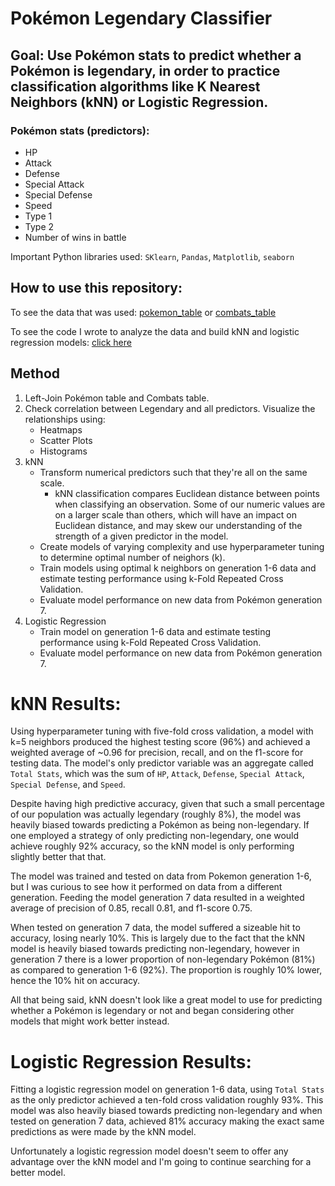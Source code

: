 # Pokémon Legendary Classifier
## Goal: Use Pokémon stats to predict whether a Pokémon is legendary, in order to practice classification algorithms like K Nearest Neighbors (kNN) or Logistic Regression.

### Pokémon stats (predictors):
* HP
* Attack
* Defense
* Special Attack
* Special Defense
* Speed
* Type 1
* Type 2
* Number of wins in battle

Important Python libraries used: `SKlearn`, `Pandas`, `Matplotlib`, `seaborn`

## How to use this repository:
To see the data that was used: [pokemon_table](https://github.com/papir805/pokemon_classification/blob/main/pokemon_data/Pokemon_with_correct_pkmn_numbers.csv) or [combats_table](https://github.com/papir805/pokemon_classification/blob/main/pokemon_data/combats.csv)

To see the code I wrote to analyze the data and build kNN and logistic regression models: [click here](https://github.com/papir805/pokemon_classification/blob/main/pkmn_legendary_classification_knn.ipynb)

## Method
1) Left-Join Pokémon table and Combats table.
2) Check correlation between Legendary and all predictors.  Visualize the relationships using:
    - Heatmaps
    - Scatter Plots
    - Histograms
3) kNN
    - Transform numerical predictors such that they're all on the same scale.  
        - kNN classification compares Euclidean distance between points when classifying an observation.  Some of our numeric values are on a larger scale than others, which will have an impact on Euclidean distance, and may skew our understanding of the strength of a given predictor in the model.
    - Create models of varying complexity and use hyperparameter tuning to determine optimal number of neighors (k).
    - Train models using optimal k neighbors on generation 1-6 data and estimate testing performance using k-Fold Repeated Cross Validation.
    - Evaluate model performance on new data from Pokémon generation 7.
4) Logistic Regression
    - Train model on generation 1-6 data and estimate testing performance using k-Fold Repeated Cross Validation.
    - Evaluate model performance on new data from Pokémon generation 7.


# kNN Results:
Using hyperparameter tuning with five-fold cross validation, a model with k=5 neighbors produced the highest testing score (96%) and achieved a weighted average of ~0.96 for precision, recall, and on the f1-score for testing data.  The model's only predictor variable was an aggregate called `Total Stats`, which was the sum of `HP`, `Attack`, `Defense`, `Special Attack`, `Special Defense`, and `Speed`.

Despite having high predictive accuracy, given that such a small percentage of our population was actually legendary (roughly 8%), the model was heavily biased towards predicting a Pokémon as being non-legendary.  If one employed a strategy of only predicting non-legendary, one would achieve roughly 92% accuracy, so the kNN model is only performing slightly better that that. 

The model was trained and tested on data from Pokemon generation 1-6, but I was curious to see how it performed on data from a different generation.  Feeding the model generation 7 data resulted in a weighted average of precision of 0.85, recall 0.81, and f1-score 0.75.

When tested on generation 7 data, the model suffered a sizeable hit to accuracy, losing nearly 10%.  This is largely due to the fact that the kNN model is heavily biased towards predicting non-legendary, however in generation 7 there is a lower proportion of non-legendary Pokémon (81%) as compared to generation 1-6 (92%).  The proportion is roughly 10% lower, hence the 10% hit on accuracy.

All that being said, kNN doesn't look like a great model to use for predicting whether a Pokémon is legendary or not and began considering other models that might work better instead.

# Logistic Regression Results:
Fitting a logistic regression model on generation 1-6 data, using `Total Stats` as the only predictor achieved a ten-fold cross validation roughly 93%.  This model was also heavily biased towards predicting non-legendary and when tested on generation 7 data, achieved 81% accuracy making the exact same predictions as were made by the kNN model.  

Unfortunately a logistic regression model doesn't seem to offer any advantage over the kNN model and I'm going to continue searching for a better model.
